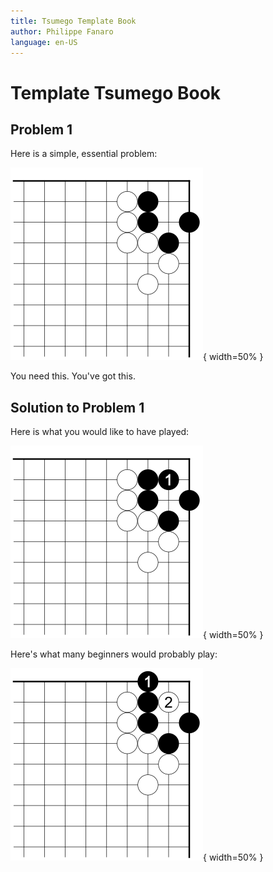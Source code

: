 ```yaml
---
title: Tsumego Template Book
author: Philippe Fanaro
language: en-US
---
```


<!-- 
PDFs require EPS images apparently. 
Uncomment the EPS and comment the SVG ones if you wish to compile to PDF.
-->

# Template Tsumego Book

## Problem 1

Here is a simple, essential problem:

![Problem 1](Diagrams/Problem%201.svg){ width=50% }
<!-- ![Problem 1](Diagrams/Problem1.eps) -->

You need this. You've got this.

## Solution to Problem 1

Here is what you would like to have played:

![Problem 1: Solution](Diagrams/Problem%201%20-%20Solution.svg){ width=50% }
<!-- ![Problem 1: Solution](Diagrams/Problem1-Solution.eps) -->

Here's what many beginners would probably play:

![Problem 1: Mistake](Diagrams/Problem%201%20-%20Mistake.svg){ width=50% }
<!-- ![Problem 1: Mistake](Diagrams/Problem1-Mistake.eps) -->